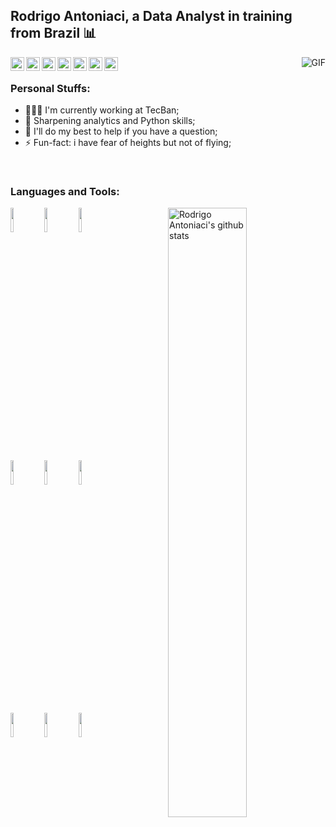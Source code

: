<!-- Your title -->
## Rodrigo Antoniaci, a Data Analyst in training from Brazil :bar_chart:

<a href="https://www.linkedin.com/in/rodrigoantoniaci/">
  <img align="left" alt="Rodrigo's Linkdein" width="22px" src="https://cdn.jsdelivr.net/npm/simple-icons@v3/icons/linkedin.svg" />
</a>

<a href="https://github.com/RodrigoAntoniaci">
  <img align="left" alt="Rodrigos's Github" width="22px" src="https://cdn.jsdelivr.net/npm/simple-icons@v3/icons/github.svg" />
</a>

<a href="https://www.kaggle.com/nevermr">
  <img align="left" alt="Rodrigos's Gmail" width="22px" src="https://cdn.jsdelivr.net/npm/simple-icons@3.2.0/icons/gmail.svg" />
</a>

<a href="rodrigo.antoniaci@gmail.com">
  <img align="left" alt="Rodrigos's Hackerrank" width="22px" src="https://cdn.jsdelivr.net/npm/simple-icons@3.2.0/icons/hackerrank.svg" />
</a>

<a href="https://leetcode.com/rodrigoantoniaci/">
  <img align="left" alt="Rodrigos's LeetCode" width="22px" src="https://cdn.jsdelivr.net/npm/simple-icons@3.2.0/icons/leetcode.svg" />
</a>

<a href="https://public.tableau.com/profile/rodrigoantoniaci#!/">
  <img align="left" alt="Rodrigos's Tableau" width="22px" src="https://cdn.jsdelivr.net/npm/simple-icons@3.2.0/icons/tableau.svg" />
</a>

<a href="https://www.kaggle.com/nevermr">
  <img align="left" alt="Rodrigos's Kaggle" width="22px" src="https://cdn.jsdelivr.net/npm/simple-icons@3.2.0/icons/kaggle.svg" />
</a>

<img align="right" alt="GIF" src="https://media.giphy.com/media/MBVemoHuyw9Ik/giphy.gif" />

&nbsp;
&nbsp;

<!-- Talking about you -->
### **Personal Stuffs:**

- 👨🏽‍💻 I'm currently working at TecBan;
- 🌱 Sharpening analytics and Python skills;
- 💬 I'll do my best to help if you have a question;
- ⚡️ Fun-fact: i have fear of heights but not of flying;

&nbsp;

### **Languages and Tools:**

<p>
  <a href="https://github.com/RodrigoAntoniaci">
    <img width="50%" align="right" alt="Rodrigo Antoniaci's github stats" src="https://github-readme-stats.vercel.app/api?username=RodrigoAntoniaci&show_icons=true&hide_border=true"/>
  </a>
 
  <code><img width="10%" src="https://www.vectorlogo.zone/logos/python/python-ar21.svg"></code>
  <code><img width="10%" src="https://www.vectorlogo.zone/logos/git-scm/git-scm-ar21.svg"></code>
  <code><img width="10%" src="https://www.vectorlogo.zone/logos/numpy/numpy-ar21.svg"></code>
  <br/>
  
  <code><img width="10%" src="https://www.vectorlogo.zone/logos/jupyter/jupyter-ar21.svg"></code>
  <code><img width="10%" src="https://www.vectorlogo.zone/logos/mysql/mysql-ar21.svg"></code>
  <code><img width="10%" src="https://github.com/AwesomeLogos/logomono/blob/gh-pages/logos/tableau-software.svg"></code>
  <br/>
  
  <code><img width="10%" src="https://www.vectorlogo.zone/logos/microsoft_powerbi/microsoft_powerbi-ar21.svg"></code>
  <code><img width="10%" src="https://www.vectorlogo.zone/logos/amazon_aws/amazon_aws-ar21.svg"></code>
  <code><img width="10%" src="https://upload.wikimedia.org/wikipedia/commons/0/05/Scikit_learn_logo_small.svg"></code> 
</p>
